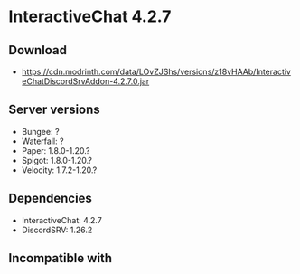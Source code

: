 # InteractiveChat 4.2.7

## Download
- https://cdn.modrinth.com/data/LOvZJShs/versions/z18vHAAb/InteractiveChatDiscordSrvAddon-4.2.7.0.jar

## Server versions
- Bungee: ?
- Waterfall: ?
- Paper: 1.8.0-1.20.?
- Spigot: 1.8.0-1.20.?
- Velocity: 1.7.2-1.20.?

## Dependencies
- InteractiveChat: 4.2.7
- DiscordSRV: 1.26.2

## Incompatible with